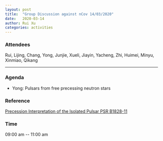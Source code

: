 ```yaml
---
layout: post
title:  "Group Discussion against nCov 14/03/2020"
date:   2020-03-14
author: Rui Xu
categories: activities
---
```



### Attendees

Rui, Lijing, Chang, Yong, Junjie, Xueli, Jiayin, Yacheng, Zhi, Huimei, Minyu,
Xinmiao, Qikang


---

### Agenda

- Yong: Pulsars from free precessing neutron stars


### Reference

[Precession Interpretation of the Isolated Pulsar PSR B1828-11](https://arxiv.org/abs/astro-ph/0101434)


### Time

09:00 am -- 11:00 am
